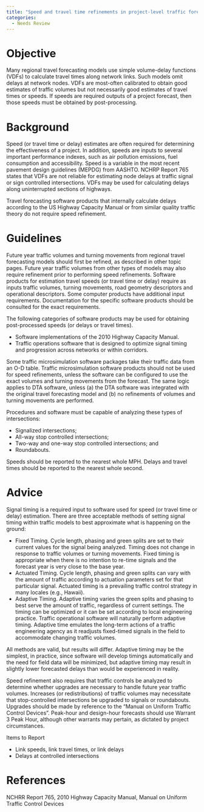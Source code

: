 ```yaml
---
title: "Speed and travel time refinements in project-level traffic forecasting"
categories:
  - Needs Review
---
```


Objective
=========

Many regional travel forecasting models use simple volume-delay functions (VDFs) to calculate travel times along network links. Such models omit delays at network nodes. VDFs are most-often calibrated to obtain good estimates of traffic volumes but not necessarily good estimates of travel times or speeds. If speeds are required outputs of a project forecast, then those speeds must be obtained by post-processing.

Background
==========

Speed (or travel time or delay) estimates are often required for determining the effectiveness of a project. In addition, speeds are inputs to several important performance indexes, such as air pollution emissions, fuel consumption and accessibility. Speed is a variable in the most recent pavement design guidelines (MEPDG) from AASHTO. NCHRP Report 765 states that VDFs are not reliable for estimating node delays at traffic signal or sign controlled intersections. VDFs may be used for calculating delays along uninterrupted sections of highways.

Travel forecasting software products that internally calculate delays according to the US Highway Capacity Manual or from similar quality traffic theory do not require speed refinement.

Guidelines
==========

Future year traffic volumes and turning movements from regional travel forecasting models should first be refined, as described in other topic pages. Future year traffic volumes from other types of models may also require refinement prior to performing speed refinements.
Software products for estimation travel speeds (or travel time or delay) require as inputs traffic volumes, turning movements, road geometry descriptors and operational descriptors. Some computer products have additional input requirements. Documentation for the specific software products should be consulted for the exact requirements.

The following categories of software products may be used for obtaining post-processed speeds (or delays or travel times).

-   Software implementations of the 2010 Highway Capacity Manual.
-   Traffic operations software that is designed to optimize signal timing and progression across networks or within corridors.

Some traffic microsimulation software packages take their traffic data from an O-D table. Traffic microsimulation software products should not be used for speed refinements, unless the software can be configured to use the exact volumes and turning movements from the forecast. The same logic applies to DTA software, unless (a) the DTA software was integrated with the original travel forecasting model and (b) no refinements of volumes and turning movements are performed.

Procedures and software must be capable of analyzing these types of intersections:

-   Signalized intersections;
-   All-way stop controlled intersections;
-   Two-way and one-way stop controlled intersections; and
-   Roundabouts.

Speeds should be reported to the nearest whole MPH. Delays and travel times should be reported to the nearest whole second.

Advice
======

Signal timing is a required input to software used for speed (or travel time or delay) estimation. There are three acceptable methods of setting signal timing within traffic models to best approximate what is happening on the ground:

-   Fixed Timing. Cycle length, phasing and green splits are set to their current values for the signal being analyzed. Timing does not change in response to traffic volumes or turning movements. Fixed timing is appropriate when there is no intention to re-time signals and the forecast year is very close to the base year.
-   Actuated Timing. Cycle length, phasing and green splits can vary with the amount of traffic according to actuation parameters set for that particular signal. Actuated timing is a prevailing traffic control strategy in many locales (e.g., Hawaii).
-   Adaptive Timing. Adaptive timing varies the green splits and phasing to best serve the amount of traffic, regardless of current settings. The timing can be optimized or it can be set according to local engineering practice. Traffic operational software will naturally perform adaptive timing. Adaptive time emulates the long-term actions of a traffic engineering agency as it readjusts fixed-timed signals in the field to accommodate changing traffic volumes.

All methods are valid, but results will differ. Adaptive timing may be the simplest, in practice, since software will develop timings automatically and the need for field data will be minimized, but adaptive timing may result in slightly lower forecasted delays than would be experienced in reality.

Speed refinement also requires that traffic controls be analyzed to determine whether upgrades are necessary to handle future year traffic volumes. Increases (or redistributions) of traffic volumes may necessitate that stop-controlled intersections be upgraded to signals or roundabouts. Upgrades should be made by reference to the “Manual on Uniform Traffic Control Devices”. Peak-hour and design-hour forecasts should use Warrant 3 Peak Hour, although other warrants may pertain, as dictated by project circumstances.

Items to Report

-   Link speeds, link travel times, or link delays
-   Delays at controlled intersections

References
==========

NCHRR Report 765, 2010 Highway Capacity Manual, Manual on Uniform Traffic Control Devices

